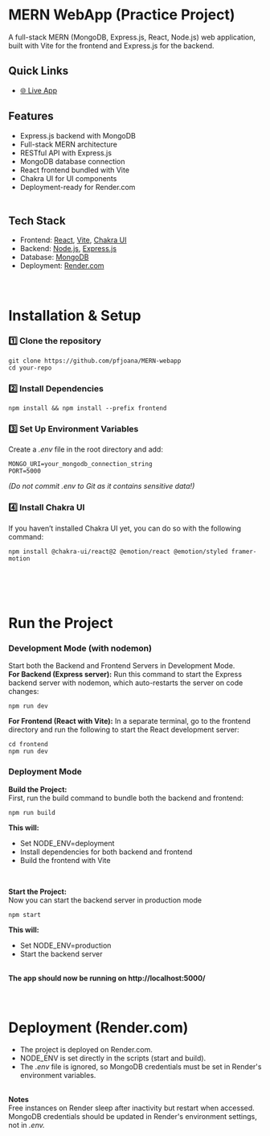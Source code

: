 # MERN WebApp (Practice Project)

A full-stack MERN (MongoDB, Express.js, React, Node.js) web application, built with Vite for the frontend and Express.js for the backend.
<br>

## Quick Links
- [🌐 Live App](https://mern-webapp-8pag.onrender.com/)


## Features
* Express.js backend with MongoDB
* Full-stack MERN architecture
* RESTful API with Express.js
* MongoDB database connection
* React frontend bundled with Vite
* Chakra UI for UI components
* Deployment-ready for Render.com
<br><br>

## Tech Stack
* Frontend: [React](https://reactjs.org), [Vite](https://vitejs.dev), [Chakra UI](https://v2.chakra-ui.com/)
* Backend: [Node.js](https://nodejs.org), [Express.js](https://expressjs.com)
* Database: [MongoDB](https://www.mongodb.com)
* Deployment: [Render.com](https://render.com)
<br><br><br>

# Installation & Setup
### 1️⃣ Clone the repository
```
git clone https://github.com/pfjoana/MERN-webapp
cd your-repo
```

### 2️⃣ Install Dependencies
```
npm install && npm install --prefix frontend
```

### 3️⃣ Set Up Environment Variables
Create a _.env_ file in the root directory and add:
```
MONGO_URI=your_mongodb_connection_string
PORT=5000
```
*(Do not commit .env to Git as it contains sensitive data!)*

### 4️⃣ Install Chakra UI
If you haven’t installed Chakra UI yet, you can do so with the following command:
```
npm install @chakra-ui/react@2 @emotion/react @emotion/styled framer-motion
```
<br><br><br>

# Run the Project
### Development Mode (with nodemon)
Start both the Backend and Frontend Servers in Development Mode.
<br/>
**For Backend (Express server):** Run this command to start the Express backend server with nodemon, which auto-restarts the server on code changes:
```
npm run dev
```
**For Frontend (React with Vite):** In a separate terminal, go to the frontend directory and run the following to start the React development server:
```
cd frontend
npm run dev
```

### Deployment Mode
**Build the Project:**
<br>
First, run the build command to bundle both the backend and frontend:
```
npm run build
```

**This will:**
* Set NODE_ENV=deployment
* Install dependencies for both backend and frontend
* Build the frontend with Vite
<br>

**Start the Project:**
<br>
Now you can start the backend server in production mode
```
npm start
```

**This will:**
* Set NODE_ENV=production
* Start the backend server
<br><br>

**The app should now be running on http://localhost:5000/**
<br><br><br>

# Deployment (Render.com)
* The project is deployed on Render.com.
* NODE_ENV is set directly in the scripts (start and build).
* The _.env_ file is ignored, so MongoDB credentials must be set in Render's environment variables.
<br><br>

**Notes**<br>
Free instances on Render sleep after inactivity but restart when accessed.<br>
MongoDB credentials should be updated in Render's environment settings, not in _.env._
